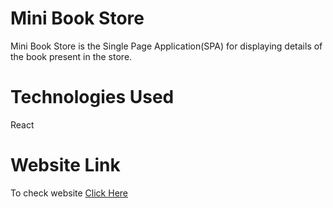 # Mini Book Store

Mini Book Store is the Single Page Application(SPA) for displaying details of the book present in the store.

# Technologies Used

React

# Website Link

To check website [Click Here](https://minibookstore.netlify.app/)
